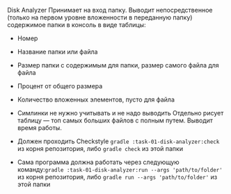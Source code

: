 Disk Analyzer
Принимает на вход папку.
Выводит непосредственное (только на первом уровне вложенности в переданную папку) содержимое папки в консоль в
виде таблицы:
* Номер
* Название папки или файла
* Размер папки с содержимым для папки, размер самого файла для файла
* Процент от общего размера
* Количество вложенных элементов, пусто для файла
* Симлинки не нужно учитывать и не надо выводить
Отдельно рисует таблицу — топ
самых больших файлов с полным
путем.
Выводит время работы.

* Должен проходить Checkstyle `gradle :task-01-disk-analyzer:check` из корня репозитория, либо `gradle check` из этой папки
* Сама программа должна работать через следующую команду:`gradle :task-01-disk-analyzer:run --args 'path/to/folder'` из корня репозитория, либо `gradle run --args 'path/to/folder'` из этой папки
